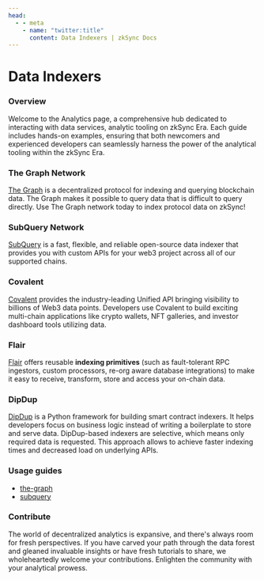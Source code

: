 ```yaml
---
head:
  - - meta
    - name: "twitter:title"
      content: Data Indexers | zkSync Docs
---
```


# Data Indexers

### Overview

Welcome to the Analytics page, a comprehensive hub dedicated to interacting with data services, analytic tooling on zkSync Era. Each guide includes hands-on examples, ensuring that both newcomers and experienced developers can seamlessly harness the power of the analytical tooling within the zkSync Era.

### The Graph Network

[The Graph](https://thegraph.com/) is a decentralized protocol for indexing and querying blockchain data. The Graph makes it possible to query data that is difficult to query directly. Use The Graph network today to index protocol data on zkSync!

### SubQuery Network

[SubQuery](https://subquery.network/) is a fast, flexible, and reliable open-source data indexer that provides you with custom APIs for your web3 project across all of our supported chains.

### Covalent

[Covalent](https://www.covalenthq.com/docs/networks/zksync-era/) provides the industry-leading Unified API bringing visibility to billions of Web3 data points. Developers use Covalent to build exciting multi-chain applications like crypto wallets, NFT galleries, and investor dashboard tools utilizing data.

### Flair

[Flair](https://docs.flair.dev/) offers reusable **indexing primitives** (such as fault-tolerant RPC ingestors, custom processors, re-org aware database integrations) to make it easy to receive, transform, store and access your on-chain data.

### DipDup

[DipDup](https://dipdup.io/) is a Python framework for building smart contract indexers. It helps developers focus on business logic instead of writing a boilerplate to store and serve data. DipDup-based indexers are selective, which means only required data is requested. This approach allows to achieve faster indexing times and decreased load on underlying APIs.

### Usage guides

- [the-graph](../tutorials/tooling-guides/the-graph.md)
- [subquery](../tutorials/tooling-guides/subquery.md)

### **Contribute**

The world of decentralized analytics is expansive, and there's always room for fresh perspectives. If you have carved your path through the data forest and gleaned invaluable insights or have fresh tutorials to share, we wholeheartedly welcome your contributions. Enlighten the community with your analytical prowess.
